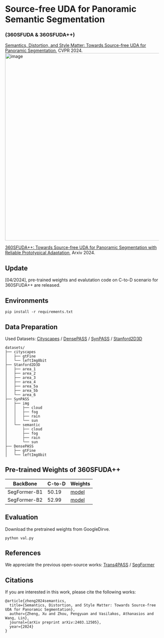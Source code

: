 # Source-free UDA for Panoramic Semantic Segmentation
### (360SFUDA & 360SFUDA++)
[Semantics, Distortion, and Style Matter: Towards Source-free UDA for Panoramic Segmentation](https://arxiv.org/pdf/2403.12505), CVPR 2024.
<img width="612" alt="image" src="https://github.com/zhengxuJosh/360SFUDA/assets/49426295/6962a1a0-7fb8-49ce-a895-2d9bb1b1449b">

[360SFUDA++: Towards Source-free UDA for Panoramic Segmentation with Reliable Prototypical Adaptation](), Arxiv 2024. 

## Update
[04/2024], pre-trained weights and evalutation code on C-to-D scenario for 360SFUDA++ are released.


## Environments
```
pip install -r requirements.txt
```

## Data Preparation
Used Datasets: 
[Cityscapes](https://www.cityscapes-dataset.com/) / [DensePASS](https://github.com/chma1024/DensePASS) / [SynPASS](https://drive.google.com/file/d/1u-5J13CD6MXpWB53apB-L6kZ3hK1JR77/view?usp=sharing) / [Stanford2D3D](https://arxiv.org/abs/1702.01105)

```
datasets/
├── cityscapes
│   ├── gtFine
│   └── leftImg8bit
├── Stanford2D3D
│   ├── area_1
│   ├── area_2
│   ├── area_3
│   ├── area_4
│   ├── area_5a
│   ├── area_5b
│   └── area_6
├── SynPASS
│   ├── img
│   │   ├── cloud
│   │   ├── fog
│   │   ├── rain
│   │   └── sun
│   └── semantic
│       ├── cloud
│       ├── fog
│       ├── rain
│       └── sun
├── DensePASS
│   ├── gtFine
│   └── leftImg8bit
```
## Pre-trained Weights of 360SFUDA++
| BackBone  | C-to-D | Weights |
|--------|--------|--------|
| SegFormer-B1 | 50.19 | [model](https://drive.google.com/file/d/1OjIS5txbyy2JJZ8_hVQVS0dosJJ7T75S/view?usp=drive_link) |  
| SegFormer-B2 | 52.99 | [model](https://drive.google.com/file/d/1g0EvvpYDEBWaTKynKbcUK8OPkfqVHFHk/view?usp=drive_link) |

## Evaluation
Download the pretrained weights from GoogleDirve.

```
python val.py
```
## References
We appreciate the previous open-source works: [Trans4PASS](https://github.com/jamycheung/Trans4PASS) / [SegFormer](https://github.com/NVlabs/SegFormer)

## Citations
If you are interested in this work, please cite the following works:
```
@article{zheng2024semantics,
  title={Semantics, Distortion, and Style Matter: Towards Source-free UDA for Panoramic Segmentation},
  author={Zheng, Xu and Zhou, Pengyuan and Vasilakos, Athanasios and Wang, Lin},
  journal={arXiv preprint arXiv:2403.12505},
  year={2024}
}
```
